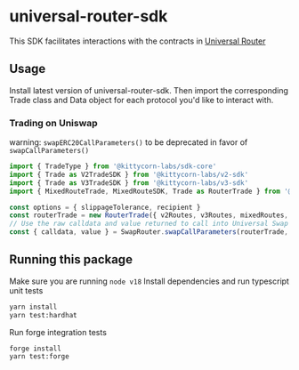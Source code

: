 # universal-router-sdk

This SDK facilitates interactions with the contracts in [Universal Router](https://github.com/Uniswap/universal-router)

## Usage

Install latest version of universal-router-sdk. Then import the corresponding Trade class and Data object for each protocol you'd like to interact with.

### Trading on Uniswap

warning: `swapERC20CallParameters()` to be deprecated in favor of `swapCallParameters()`

```typescript
import { TradeType } from '@kittycorn-labs/sdk-core'
import { Trade as V2TradeSDK } from '@kittycorn-labs/v2-sdk'
import { Trade as V3TradeSDK } from '@kittycorn-labs/v3-sdk'
import { MixedRouteTrade, MixedRouteSDK, Trade as RouterTrade } from '@kittycorn-labs/router-sdk'

const options = { slippageTolerance, recipient }
const routerTrade = new RouterTrade({ v2Routes, v3Routes, mixedRoutes, tradeType: TradeType.EXACT_INPUT })
// Use the raw calldata and value returned to call into Universal Swap Router contracts
const { calldata, value } = SwapRouter.swapCallParameters(routerTrade, options)
```

## Running this package

Make sure you are running `node v18`
Install dependencies and run typescript unit tests

```bash
yarn install
yarn test:hardhat
```

Run forge integration tests

```bash
forge install
yarn test:forge
```

